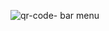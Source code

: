 





![qr-code- bar menu](https://user-images.githubusercontent.com/84484798/149668334-7e097819-5001-4365-9d71-a0eda8ef68ed.png)
